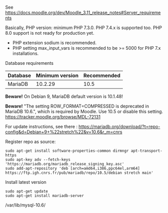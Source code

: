 See https://docs.moodle.org/dev/Moodle_3.11_release_notes#Server_requirements

Basically,
PHP version: minimum PHP 7.3.0. PHP 7.4.x is supported too. PHP 8.0 support is not ready for production yet.
- PHP extension sodium is recommended.
- PHP setting max_input_vars is recommended to be >= 5000 for PHP 7.x installations.

Database requirements

| Database 	| Minimum version 	| Recommended |
|-----------|-------------------|-------------|
| MariaDB 	| 10.2.29           | 10.5        |

**Beware!** On Debian 9, MariaDB default version is 10.1.48!

**Beware!** "The setting ROW_FORMAT=COMPRESSED is deprecated in MariaDB 10.6.", which is required by Moodle. Use 10.5 or disable this setting. https://tracker.moodle.org/browse/MDL-72131

For update instructions, see there : https://mariadb.org/download/?t=repo-config&d=Debian+9+%22stretch%22&v=10.6&r_m=cnrs

Register repo as source:
```
sudo apt-get install software-properties-common dirmngr apt-transport-https
sudo apt-key adv --fetch-keys 'https://mariadb.org/mariadb_release_signing_key.asc'
sudo add-apt-repository 'deb [arch=amd64,i386,ppc64el,arm64] https://ftp.igh.cnrs.fr/pub/mariadb/repo/10.5/debian stretch main'
```

Install latest version
```
sudo apt-get update
sudo apt-get install mariadb-server
```


/var/lib/mysql-10.6/
